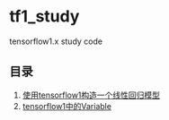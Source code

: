 # tf1_study
tensorflow1.x study code

## 目录

1. [使用tensorflow1构造一个线性回归模型](src/01_linear_regression.py)
1. [tensorflow1中的Variable](src/02_variable.py)
